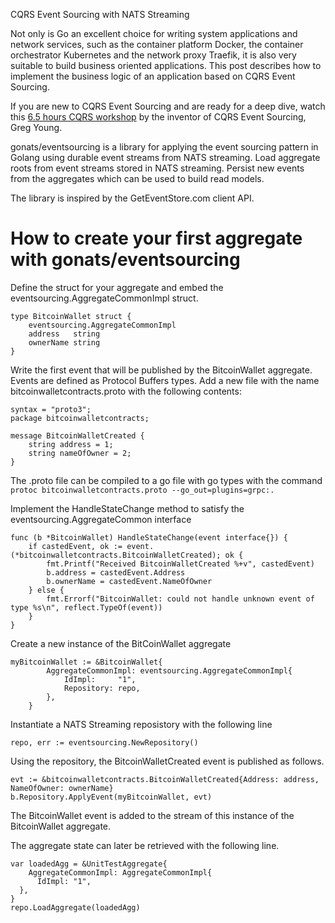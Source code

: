 CQRS Event Sourcing with NATS Streaming

Not only is Go an excellent choice for writing system applications and network services, such as the container platform Docker, the container orchestrator Kubernetes and the network proxy Traefik, it is also very suitable to build business oriented applications. This post describes how to implement the business logic of an application based on CQRS Event Sourcing. 

If you are new to CQRS Event Sourcing and are ready for a deep dive, watch this [6.5 hours CQRS workshop](https://www.youtube.com/watch?v=whCk1Q87_ZI) by the inventor of CQRS Event Sourcing, Greg Young.

gonats/eventsourcing is a library for applying the event sourcing pattern in Golang using durable event streams from NATS streaming. Load aggregate roots from event streams stored in NATS streaming. Persist new events from the aggregates which can be used to build read models. 

The library is inspired by the GetEventStore.com client API. 

# How to create your first aggregate with gonats/eventsourcing
Define the struct for your aggregate and embed the eventsourcing.AggregateCommonImpl struct.
```
type BitcoinWallet struct {
	eventsourcing.AggregateCommonImpl
	address   string
	ownerName string
}
```
Write the first event that will be published by the BitcoinWallet aggregate. Events are defined as Protocol Buffers types. Add a new file with the name bitcoinwalletcontracts.proto with the following contents:
```
syntax = "proto3";
package bitcoinwalletcontracts;

message BitcoinWalletCreated {
    string address = 1;
    string nameOfOwner = 2;
}
```
The .proto file can be compiled to a go file with go types with the command `protoc bitcoinwalletcontracts.proto --go_out=plugins=grpc:.`  

Implement the HandleStateChange method to satisfy the eventsourcing.AggregateCommon interface
```
func (b *BitcoinWallet) HandleStateChange(event interface{}) {
	if castedEvent, ok := event.(*bitcoinwalletcontracts.BitcoinWalletCreated); ok {
		fmt.Printf("Received BitcoinWalletCreated %+v", castedEvent)
		b.address = castedEvent.Address
		b.ownerName = castedEvent.NameOfOwner
	} else {
		fmt.Errorf("BitcoinWallet: could not handle unknown event of type %s\n", reflect.TypeOf(event))
	}
}
```
Create a new instance of the BitCoinWallet aggregate 
```
myBitcoinWallet := &BitcoinWallet{
		AggregateCommonImpl: eventsourcing.AggregateCommonImpl{
			IdImpl:     "1",
			Repository: repo,
		},
	}
```
Instantiate a NATS Streaming reposistory with the following line
```
repo, err := eventsourcing.NewRepository()
```
Using the repository, the BitcoinWalletCreated event is published as follows.
```
evt := &bitcoinwalletcontracts.BitcoinWalletCreated{Address: address, NameOfOwner: ownerName}
b.Repository.ApplyEvent(myBitcoinWallet, evt)
```
The BitcoinWallet event is added to the stream of this instance of the BitcoinWallet aggregate.  

The aggregate state can later be retrieved with the following line.
```
var loadedAgg = &UnitTestAggregate{
  	AggregateCommonImpl: AggregateCommonImpl{
	  IdImpl: "1",
  },
}
repo.LoadAggregate(loadedAgg)
```
